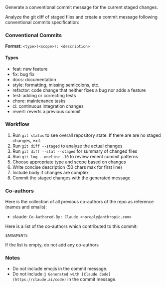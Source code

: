 Generate a conventional commit message for the current staged changes.

Analyze the git diff of staged files and create a commit message following conventional commits specification:

### Conventional Commits

**Format:** `<type>(<scope>): <description>`

#### Types

- feat: new feature
- fix: bug fix
- docs: documentation
- style: formatting, missing semicolons, etc.
- refactor: code change that neither fixes a bug nor adds a feature
- test: adding or correcting tests
- chore: maintenance tasks
- ci: continuous integration changes
- revert: reverts a previous commit

### Workflow

1. Run `git status` to see overall repository state. If there are are no staged changes, exit.
2. Run `git diff --staged` to analyze the actual changes
3. Run `git diff --stat --staged` for summary of changed files
4. Run `git log --oneline -10` to review recent commit patterns
5. Choose appropriate type and scope based on changes
6. Write concise description (50 chars max for first line)
7. Include body if changes are complex
8. Commit the staged changes with the generated message

### Co-authors

Here is the collection of all previous co-authors of the repo as reference (names and emails):

- claude: `Co-Authored-By: Claude <noreply@anthropic.com>`

Here is a list of the co-authors which contributed to this commit:

```
$ARGUMENTS
```

If the list is empty, do not add any co-authors

### Notes

- Do not include emojis in the commit message.
- Do not include `🤖 Generated with [Claude Code](https://claude.ai/code)` in the commit message.
